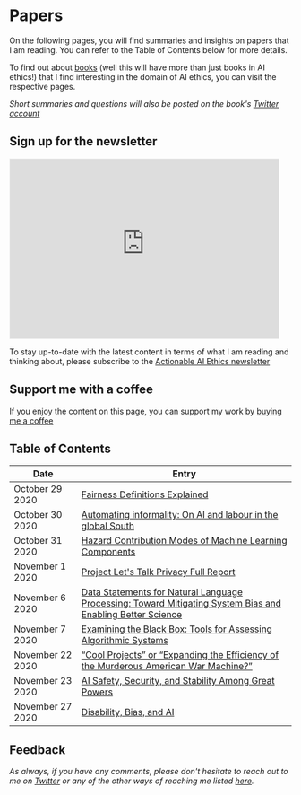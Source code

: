 # Papers

On the following pages, you will find summaries and insights on papers that I am reading. You can refer to the Table of Contents below for more details.

To find out about [books](books.md) (well this will have more than just books in AI ethics!) that I find interesting in the domain of AI ethics, you can visit the respective pages.

*Short summaries and questions will also be posted on the book's [Twitter account](https://twitter.com/actionable_ai)*

## Sign up for the newsletter

<iframe src="https://actionableaiethics.substack.com/embed" width="480" height="320" style="border:1px solid #EEE; background:white;" frameborder="0" scrolling="no"></iframe>

To stay up-to-date with the latest content in terms of what I am reading and thinking about, please subscribe to the [Actionable AI Ethics newsletter](https://actionableaiethics.substack.com)

## Support me with a coffee

If you enjoy the content on this page, you can support my work by [buying me a coffee](https://buymeacoffee.com/abhishekgupta)

<script type="text/javascript" src="https://cdnjs.buymeacoffee.com/1.0.0/button.prod.min.js" data-name="bmc-button" data-slug="abhishekgupta" data-color="#FF5F5F" data-emoji=""  data-font="Cookie" data-text="Buy me a coffee" data-outline-color="#000000" data-font-color="#ffffff" data-coffee-color="#FFDD00" ></script>

## Table of Contents

| Date  | Entry |
| ------------- | ------------- | 
|  October 29 2020 | [Fairness Definitions Explained](./fairness_definitions_explained.md)  |
|  October 30 2020 | [Automating informality: On AI and labour in the global South](./automating_informality.md)       |
| October 31 2020 | [Hazard Contribution Modes of Machine Learning Components](./hazard_modes.md) |
|November 1 2020|[Project Let's Talk Privacy Full Report](./lets_talk_privacy.md)|
|November 6 2020| [Data Statements for Natural Language Processing: Toward Mitigating System Bias and Enabling Better Science](./data_statements.md) |
|November 7 2020| [Examining the Black Box: Tools for Assessing Algorithmic Systems](./examining_the_black_box.md)|
|November 22 2020| [“Cool Projects” or “Expanding the Efficiency of the Murderous American War Machine?”](./american_war_machine.md) |
|November 23 2020| [AI Safety, Security, and Stability Among Great Powers](./ai_safety_great_powers.md) |
|November 27 2020| [Disability, Bias, and AI](./disability_bias_ai.md)|

## Feedback

*As always, if you have any comments, please don't hesitate to reach out to me on [Twitter](https://twitter.com/atg_abhishek) or any of the other ways of reaching me listed [here](https://atg-abhishek.github.io).* 
